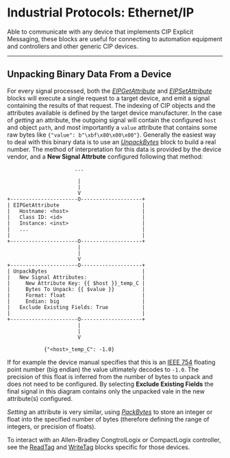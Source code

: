 # Industrial Protocols: Ethernet/IP
Able to communicate with any device that implements CIP Explicit Messaging, these blocks are useful for connecting to automation equipment and controllers and other generic CIP devices.

---

## Unpacking Binary Data From a Device
For every signal processed, both the [_EIPGetAttribute_](https://blocks.n.io/EIPGetAttribute) and [_EIPSetAttribute_](https://blocks.n.io/EIPSetAttribute) blocks will execute a single request to a target device, and emit a signal containing the results of that request. The indexing of CIP objects and the attributes available is defined by the target device manufacturer. In the case of *getting* an attribute, the outgoing signal will contain the configured `host` and object `path`, and most importantly a `value` attribute that contains some raw bytes like `{"value": b"\xbf\x80\x00\x00"}`. Generally the easiest way to deal with this binary data is to use an [_UnpackBytes_](https://blocks.n.io/UnpackBytes) block to build a real number. The method of interpretation for this data is provided by the device vendor, and a **New Signal Attrbute** configured following that method:
```
                      ...

                       |
                       |
                       V
+----------------------O--------------------+
| EIPGetAttribute                           |
|   Hostname: <host>                        |
|   Class ID: <id>                          |
|   Instance: <inst>                        |
|   ...                                     |
|                                           |
+----------------------O--------------------+
                       |
                       |
                       V
+----------------------O--------------------+
| UnpackBytes                               |
|   New Signal Attributes:                  |
|     New Attribute Key: {{ $host }}_temp_C |
|     Bytes To Unpack: {{ $value }}         |
|     Format: float                         |
|     Endian: big                           |
|   Exclude Existing Fields: True           |
|                                           |
+----------------------O--------------------+
                       |
                       |
                       V

            {"<host>_temp_C": -1.0}
```
If for example the device manual specifies that this is an [IEEE 754](https://en.wikipedia.org/wiki/IEEE_754) floating point number (big endian) the value ultimately decodes to `-1.0`. The precision of this float is inferred from the number of bytes to unpack and does not need to be configured. By selecting **Exclude Existing Fields** the final signal in this diagram contains only the unpacked vale in the new attribute(s) configured.

*Setting* an attribute is very similar, using [_PackBytes_](https://blocks.n.io/UnpackBytes) to store an integer or float into the specified number of bytes (therefore defining the range of integers, or precision of floats).

To interact with an Allen-Bradley CongtrolLogix or CompactLogix controller, see the [ReadTag](https://blocks.n.io/ReadTag) and [WriteTag](https://blocks.n.io/WriteTag) blocks specific for those devices.
